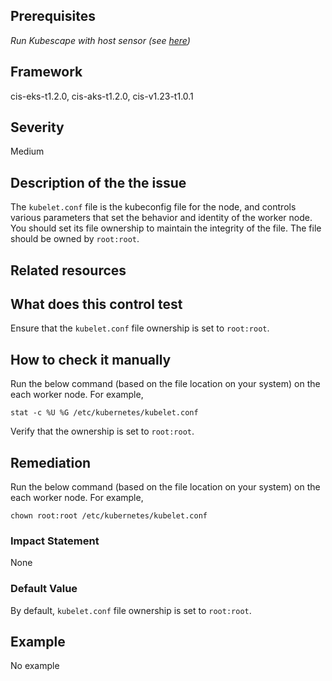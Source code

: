 ## Prerequisites
 *Run Kubescape with host sensor (see [here](https://hub.armo.cloud/docs/host-sensor))*
 
## Framework
cis-eks-t1.2.0, cis-aks-t1.2.0, cis-v1.23-t1.0.1
 
## Severity
Medium

## Description of the the issue
The `kubelet.conf` file is the kubeconfig file for the node, and controls various parameters that set the behavior and identity of the worker node. You should set its file ownership to maintain the integrity of the file. The file should be owned by `root:root`.
 
## Related resources

 
## What does this control test
Ensure that the `kubelet.conf` file ownership is set to `root:root`.
 
## How to check it manually
Run the below command (based on the file location on your system) on the each worker node. For example,

 
```
stat -c %U %G /etc/kubernetes/kubelet.conf

```
 Verify that the ownership is set to `root:root`.
## Remediation
Run the below command (based on the file location on your system) on the each worker node. For example,

 
```
chown root:root /etc/kubernetes/kubelet.conf

```
 
### Impact Statement
None
### Default Value
By default, `kubelet.conf` file ownership is set to `root:root`.
## Example
No example
